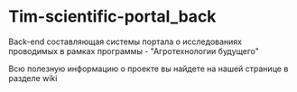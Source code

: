 # Tim-scientific-portal_back

Back-end составляющая системы портала о исследованиях проводимых в рамках программы - "Агротехнологии будущего"

Всю полезную информацию о проекте вы найдете на нашей странице в разделе wiki
